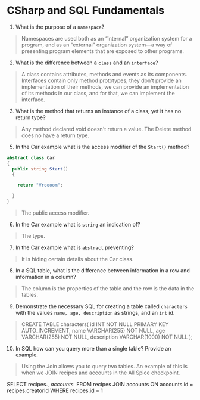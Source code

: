 # CSharp and SQL Fundamentals
01. What is the purpose of a `namespace`?

  > Namespaces are used both as an “internal” organization system for a program, and as an “external” organization system—a way of presenting program elements that are exposed to other programs.

02. What is the difference between a `class` and an `interface`?

  > A class contains attributes, methods and events as its components. Interfaces contain only method prototypes, they don't provide an implementation of their methods, we can provide an implementation of its methods in our class, and for that, we can implement the interface.

03. What is the method that returns an instance of a class, yet it has no return type?

  > Any method declared void doesn't return a value. The Delete method does no have a return type.

05. In the Car example what is the access modifier of the `Start()` method?

  ```c#
  abstract class Car
  {
    public string Start()
    {

      return "Vroooom";

    }
  }
  ```

  > The public access modifier.

06. In the Car example what is `string` an indication of?

  > The type.

07. In the Car example what is `abstract` preventing?

  > It is hiding certain details about the Car class.

08. In a SQL table, what is the difference between information in a row and information in a column?

  > The column is the properties of the table and the row is the data in the tables.

09. Demonstrate the necessary SQL for creating a table called `characters` with the values `name, age, description` as strings, and an `int` id.

  > CREATE TABLE 
  characters(
  id INT NOT NULL PRIMARY KEY AUTO_INCREMENT,
  name VARCHAR(255) NOT NULL,
  age VARCHAR(255) NOT NULL,
  description VARCHAR(1000) NOT NULL
);

10. In SQL how can you query more than a single table? Provide an example.

  > Using the Join allows you to query two tables. An example of this is when we JOIN recipes and accounts in the All Spice checkpoint.
  
SELECT 
  recipes.*,
  accounts.*
FROM
  recipes
  JOIN accounts ON accounts.id = recipes.creatorId
  WHERE
    recipes.id = 1